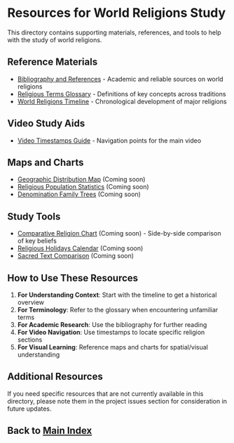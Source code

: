 # Resources for World Religions Study

This directory contains supporting materials, references, and tools to help with the study of world religions.

## Reference Materials

- [Bibliography and References](./bibliography.md) - Academic and reliable sources on world religions
- [Religious Terms Glossary](./glossary.md) - Definitions of key concepts across traditions
- [World Religions Timeline](./timeline.md) - Chronological development of major religions

## Video Study Aids

- [Video Timestamps Guide](./video_timestamps.md) - Navigation points for the main video

## Maps and Charts

- [Geographic Distribution Map](./geographic_distribution.md) (Coming soon)
- [Religious Population Statistics](./population_statistics.md) (Coming soon)
- [Denomination Family Trees](./denomination_trees.md) (Coming soon)

## Study Tools

- [Comparative Religion Chart](./comparative_chart.md) (Coming soon) - Side-by-side comparison of key beliefs
- [Religious Holidays Calendar](./religious_calendar.md) (Coming soon)
- [Sacred Text Comparison](./sacred_texts_comparison.md) (Coming soon)

## How to Use These Resources

1. **For Understanding Context**: Start with the timeline to get a historical overview
2. **For Terminology**: Refer to the glossary when encountering unfamiliar terms
3. **For Academic Research**: Use the bibliography for further reading
4. **For Video Navigation**: Use timestamps to locate specific religion sections
5. **For Visual Learning**: Reference maps and charts for spatial/visual understanding

## Additional Resources

If you need specific resources that are not currently available in this directory, please note them in the project issues section for consideration in future updates.

## Back to [Main Index](../index.md) 